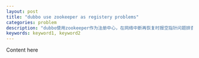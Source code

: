 ```yaml
---
layout: post
title: "dubbo use zookeeper as registery problems"
categories: problem
description: "dubbo使用zookeeper作为注册中心，在网络中断再恢复时报空指针问题排查。"
keywords: keyword1, keyword2
---
```


Content here
